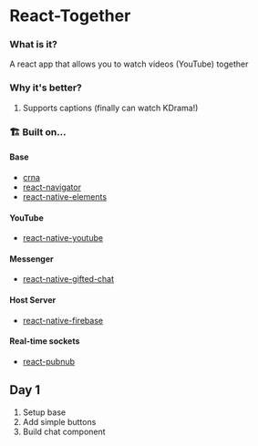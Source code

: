 # React-Together

### What is it?

A react app that allows you to watch videos (YouTube) together

### Why it's better?

1.  Supports captions (finally can watch KDrama!)

### 🏗 Built on...

#### Base

* [crna](<https://github.com/react-community/create-react-native-app>)
* [react-navigator](<https://github.com/react-navigation/react-navigation>)
* [react-native-elements](<https://github.com/react-native-training/react-native-elements>)

#### YouTube

* [react-native-youtube](<https://github.com/inProgress-team/react-native-youtube>)

#### Messenger

* [react-native-gifted-chat](<https://github.com/FaridSafi/react-native-gifted-chat>)

#### Host Server

* [react-native-firebase](<https://github.com/invertase/react-native-firebase>)

#### Real-time sockets

* [react-pubnub](<https://github.com/pubnub/react>)

## Day 1

1.  Setup base
2.  Add simple buttons
3.  Build chat component
